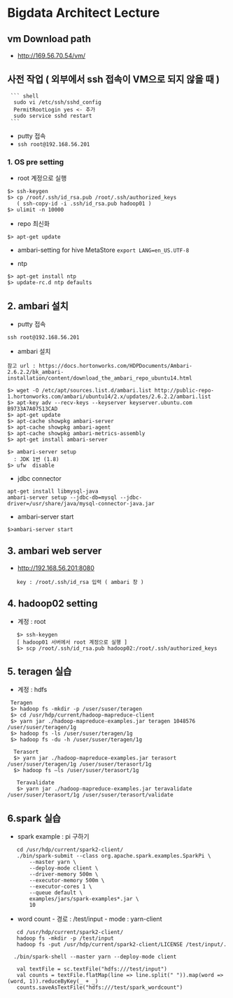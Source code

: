 
# Bigdata Architect Lecture


## vm Download path
   - http://169.56.70.54/vm/

## 사전 작업 ( 외부에서 ssh 접속이 VM으로 되지 않을 때 )

     ``` shell
      sudo vi /etc/ssh/sshd_config
      PermitRootLogin yes <- 추가
      sudo service sshd restart
     ```
   -   putty 접속
   - ` ssh root@192.168.56.201 `

###  1. OS  pre setting
   - root 계정으로 실행

   ```
   $> ssh-keygen
   $> cp /root/.ssh/id_rsa.pub /root/.ssh/authorized_keys
      ( ssh-copy-id -i .ssh/id_rsa.pub hadoop01 )
   $> ulimit -n 10000
   ```  

   - repo 최신화
   ```
   $> apt-get update
   ```
   -  ambari-setting for hive MetaStore
    ```
    export LANG=en_US.UTF-8
    ```

   - ntp
   ```
   $> apt-get install ntp
   $> update-rc.d ntp defaults
   ```

## 2. ambari 설치 ###

   - putty 접속
   ```
   ssh root@192.168.56.201
   ```


   - ambari 설치
   ```
   참고 url : https://docs.hortonworks.com/HDPDocuments/Ambari-2.6.2.2/bk_ambari-installation/content/download_the_ambari_repo_ubuntu14.html
   ```

   ```
   $> wget -O /etc/apt/sources.list.d/ambari.list http://public-repo-1.hortonworks.com/ambari/ubuntu14/2.x/updates/2.6.2.2/ambari.list
   $> apt-key adv --recv-keys --keyserver keyserver.ubuntu.com B9733A7A07513CAD
   $> apt-get update
   $> apt-cache showpkg ambari-server
   $> apt-cache showpkg ambari-agent
   $> apt-cache showpkg ambari-metrics-assembly
   $> apt-get install ambari-server
   ```

   ```
   $> ambari-server setup
     : JDK 1번 (1.8)
   $> ufw  disable
   ```

   - jdbc connector
   ```
   apt-get install libmysql-java
   ambari-server setup --jdbc-db=mysql --jdbc-driver=/usr/share/java/mysql-connector-java.jar
   ```

   - ambari-server start
   ```
   $>ambari-server start
   ```


## 3. ambari web server ####

   - http://192.168.56.201:8080
```
   key : /root/.ssh/id_rsa 입력 ( ambari 창 )
```

## 4.  hadoop02 setting  
   - 계정 : root

```
   $> ssh-keygen
   [ hadoop01 서버에서 root 계정으로 실행 ]
   $> scp /root/.ssh/id_rsa.pub hadoop02:/root/.ssh/authorized_keys
```

## 5. teragen 실습  

   - 계정 : hdfs

  ```
   Teragen
   $> hadoop fs -mkdir -p /user/suser/teragen
   $> cd /usr/hdp/current/hadoop-mapreduce-client
   $> yarn jar ./hadoop-mapreduce-examples.jar teragen 1048576 /user/suser/teragen/1g
   $> hadoop fs -ls /user/suser/teragen/1g
   $> hadoop fs -du -h /user/suser/teragen/1g
   ```

 ```
   Terasort
   $> yarn jar ./hadoop-mapreduce-examples.jar terasort /user/suser/teragen/1g /user/suser/terasort/1g
   $> hadoop fs –ls /user/suser/terasort/1g
```

```
   Teravalidate
   $> yarn jar ./hadoop-mapreduce-examples.jar teravalidate  /user/suser/terasort/1g /user/suser/terasort/validate
```


## 6.spark 실습  
   -  spark example : pi 구하기
   
```
   cd /usr/hdp/current/spark2-client/
   ./bin/spark-submit --class org.apache.spark.examples.SparkPi \
       --master yarn \
       --deploy-mode client \
       --driver-memory 500m \
       --executor-memory 500m \
       --executor-cores 1 \
       --queue default \
       examples/jars/spark-examples*.jar \
       10
```

   - word count
    - 경로 : /test/input
    - mode : yarn-client

```
   cd /usr/hdp/current/spark2-client/
   hadoop fs -mkdir -p /test/input
   hadoop fs -put /usr/hdp/current/spark2-client/LICENSE /test/input/.

  ./bin/spark-shell --master yarn --deploy-mode client

   val textFile = sc.textFile("hdfs:///test/input")
   val counts = textFile.flatMap(line => line.split(" ")).map(word => (word, 1)).reduceByKey(_ + _)
   counts.saveAsTextFile("hdfs:///test/spark_wordcount")
```
